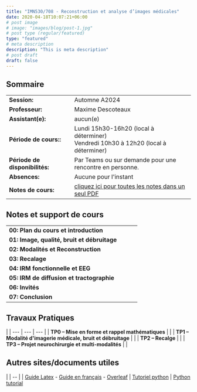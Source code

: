```yaml
---
title: "IMN530/708 - Reconstruction et analyse d’images médicales"
date: 2020-04-18T10:07:21+06:00
# post image
# image: "images/blog/post-1.jpg"
# post type (regular/featured)
type: "featured"
# meta description
description: "This is meta description"
# post draft
draft: false
---
```


## Sommaire

| | |
|--|--|
|**Session:** | Automne A2024
| **Professeur:** | Maxime Descoteaux
| **Assistant(e):** | 	aucun(e)
| **Période de cours::** | Lundi 15h30-16h20 (local à déterminer) <br>Vendredi 10h30 à 12h20 (local à déterminer)
| **Période de disponibilités:** | Par Teams ou sur demande pour une rencontre en personne.
| **Absences:** | Aucune pour l'instant
| **Notes de cours:** | [cliquez ici pour toutes les notes dans un seul PDF](courses/imn359/cours/IMN359_NotesDeCours.pdf)

## Notes et support de cours

<style>
table {
    border-collapse: collapse;
}
table, th, td {
   border: none!important;
}
blockquote {
    border-left: solid blue;
    padding-left: 10px;
}
</style>
| | | | |
|-------------|-------------|-------|--------|
| **00: Plan du cours et introduction** |  |            |
| **01: Image, qualité, bruit et débruitage** |  |            |
| **02: Modalités et Reconstruction** |  |            |
| **03: Recalage** |  |            |
| **04: IRM fonctionnelle et EEG** |  |            |
| **05: IRM de diffusion et tractographie** |  |            |
| **06: Invités** |  |            |
| **07: Conclusion** |  |            |   

## Travaux Pratiques
|
| --- | --- | --- |
| **TP0 – Mise en forme et rappel mathématiques** | | 
| **TP1 – Modalité d'imagerie médicale, bruit et débruitage** | | 
| **TP2 – Recalge** | | 
| **TP3 – Projet neurochirurgie et multi-modalités** | | 


## Autres sites/documents utiles

|
| -- |
| [Guide Latex](courses/imn359/misc/latex-guide.pdf) - [Guide en français](http://fr.openclassrooms.com/informatique/cours/redigez-des-documents-de-qualite-avec-latex) - [Overleaf](https://www.overleaf.com/)
| [Tutoriel python](https://info.usherbrooke.ca/hlarochelle/cours/tutoriel_python.html)
| [Python tutorial](https://docs.python.org/3/tutorial/)
